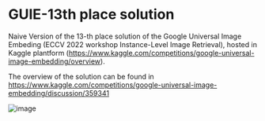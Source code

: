 # GUIE-13th place solution
Naive Version of the 13-th place solution of the Google Universal Image Embeding (ECCV 2022 workshop Instance-Level Image Retrieval), hosted in Kaggle plantform (https://www.kaggle.com/competitions/google-universal-image-embedding/overview).

The overview of the solution can be found in https://www.kaggle.com/competitions/google-universal-image-embedding/discussion/359341

![image](https://user-images.githubusercontent.com/84565717/195651014-8a37eace-7287-412c-8bc0-56f11384526e.png)
